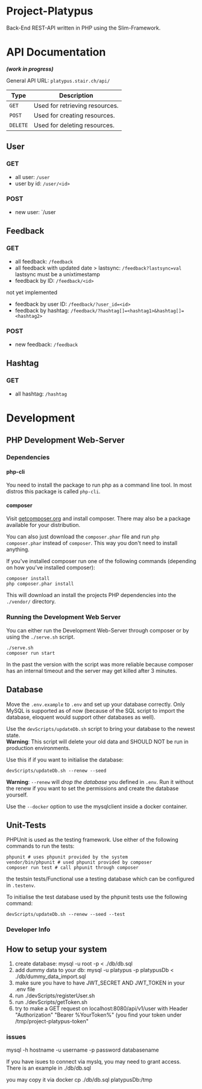 # Project-Platypus

Back-End REST-API written in PHP using the Slim-Framework.

# API Documentation

***(work in progress)***

General API URL: `platypus.stair.ch/api/`

| Type | Description |
|------|--------------|
| `GET` | Used for retrieving resources. |
| `POST` | Used for creating resources. |
| `DELETE` | Used for deleting resources. |

## User

### GET

- all user: `/user`
- user by id: `/user/<id>`

### POST

- new user: `/user

## Feedback

### GET

- all feedback: `/feedback`
- all feedback with updated date > lastsync: `/feedback?lastsync=val`
  lastsync must be a unixtimestamp
- feedback by ID: `/feedback/<id>`

not yet implemented
- feedback by user ID: `/feedback/?user_id=<id>`
- feedback by hashtag: `/feedback/?hashtag[]=<hashtag1>&hashtag[]=<hashtag2>`

### POST

- new feedback: `/feedback` 

## Hashtag

### GET

- all hashtag: `/hashtag`

# Development

## PHP Development Web-Server

### Dependencies

#### php-cli
You need to install the package to run php as a command line tool. In most distros this package is called `php-cli`. 
#### composer

Visit [getcomposer.org](https://getcomposer.org/) and install composer. There may also be a package available for your distribution.

You can also just download the `composer.phar` file and run `php composer.phar` instead of `composer`. This way you don't need to install anything.

If you've installed composer run one of the following commands (depending on how you've installed composer):

```
composer install
php composer.phar install
```

This will download an install the projects PHP dependencies into the `./vendor/` directory.

### Running the Development Web Server

You can either run the Development Web-Server through composer or by using the `./serve.sh` script.

```
./serve.sh
composer run start
```

In the past the version with the script was more reliable because composer has an internal timeout and the server may get killed after 3 minutes.

## Database

Move the `.env.example` to `.env` and set up your database correctly.
Only MySQL is supported as of now (because of the SQL script to import the database, eloquent would support other databases as well).

Use the `devScripts/updateDb.sh` script to bring your database to the newest state.  
**Warning**: This script will delete your old data and SHOULD NOT be run in production environments.

Use this if if you want to initialise the database:

    devScripts/updateDb.sh --renew --seed

**Warning**: `--renew` will *drop the database* you defined in `.env`.
Run it without the renew if you want to set the permissions and create the database yourself.

Use the `--docker` option to use the mysqlclient inside a docker container.

## Unit-Tests

PHPUnit is used as the testing framework. Use either of the following commands to run the tests:

    phpunit # uses phpunit provided by the system
    vendor/bin/phpunit # used phpunit provided by composer
    composer run test # call phpunit through composer

the testsin tests/Functional use a testing database which can be configured in `.testenv`.

To initialise the test database used by the phpunit tests use the following command:

    devScripts/updateDb.sh --renew --seed --test

### Developer Info

## How to setup your system

1. create database: mysql -u root -p < ./db/db.sql
2. add dummy data to your db: mysql -u platypus -p platypusDb < ./db/dummy_data_import.sql
3. make sure you have to have JWT_SECRET AND JWT_TOKEN in your .env file
4. run ./devScripts/registerUser.sh
5. run ./devScripts/getToken.sh
6. try to make a GET request on localhost:8080/api/v1/user with Header "Authorization" "Bearer %YourToken%" (you find your token under /tmp/project-platypus-token"

### issues

mysql -h hostname -u username -p password databasename

If you have isues to connect via myslq, you may need to grant access. There is an example in ./db/db.sql

you may copy it via docker cp ./db/db.sql platypusDb:/tmp
